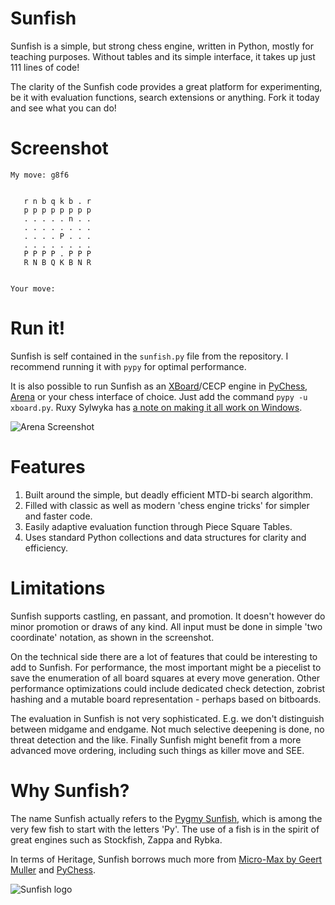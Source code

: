 Sunfish
=======
Sunfish is a simple, but strong chess engine, written in Python, mostly for teaching purposes. Without tables and its simple interface, it takes up just 111 lines of code!

The clarity of the Sunfish code provides a great platform for experimenting, be it with evaluation functions, search extensions or anything. Fork it today and see what you can do!

Screenshot
==========

    My move: g8f6
                      
                       
       r n b q k b . r 
       p p p p p p p p 
       . . . . . n . . 
       . . . . . . . . 
       . . . . P . . . 
       . . . . . . . . 
       P P P P . P P P 
       R N B Q K B N R 
                       
                        
    Your move: 


Run it!
=======
Sunfish is self contained in the `sunfish.py` file from the repository. I recommend running it with `pypy` for optimal performance.

It is also possible to run Sunfish as an [XBoard](http://www.gnu.org/software/xboard/)/CECP engine in [PyChess](http://pychess.org), [Arena](http://www.playwitharena.com) or your chess interface of choice. Just add the command `pypy -u xboard.py`. Ruxy Sylwyka has [a note on making it all work on Windows](http://www.talkchess.com/forum/viewtopic.php?topic_view=threads&p=560462).

![Arena Screenshot](http://s29.postimg.org/89gnk99d3/Clipboard01.png)

Features
===========
1. Built around the simple, but deadly efficient MTD-bi search algorithm.
2. Filled with classic as well as modern 'chess engine tricks' for simpler and faster code.
3. Easily adaptive evaluation function through Piece Square Tables.
4. Uses standard Python collections and data structures for clarity and efficiency.

Limitations
===========
Sunfish supports castling, en passant, and promotion. It doesn't however do minor promotion or draws of any kind. All input must be done in simple 'two coordinate' notation, as shown in the screenshot.

On the technical side there are a lot of features that could be interesting to add to Sunfish. For performance, the most important might be a piecelist to save the enumeration of all board squares at every move generation. Other performance optimizations could include dedicated check detection, zobrist hashing and a mutable board representation - perhaps based on bitboards.

The evaluation in Sunfish is not very sophisticated. E.g. we don't distinguish between midgame and endgame. Not much selective deepening is done, no threat detection and the like. Finally Sunfish might benefit from a more advanced move ordering, including such things as killer move and SEE.

Why Sunfish?
============
The name Sunfish actually refers to the [Pygmy Sunfish](http://en.wikipedia.org/wiki/Pygmy_sunfish), which is among the very few fish to start with the letters 'Py'. The use of a fish is in the spirit of great engines such as Stockfish, Zappa and Rybka.

In terms of Heritage, Sunfish borrows much more from [Micro-Max by Geert Muller](http://home.hccnet.nl/h.g.muller/max-src2.html) and [PyChess](http://pychess.org).

![Sunfish logo](https://raw.github.com/thomasahle/sunfish/master/logo/sunfish_large.png)
